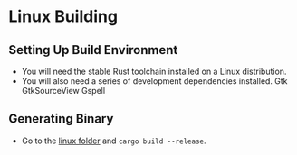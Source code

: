 # Linux Building

## Setting Up Build Environment

- You will need the stable Rust toolchain installed on a Linux distribution.
- You will also need a series of development dependencies installed.
Gtk
GtkSourceView
Gspell

## Generating Binary

- Go to the [linux folder](/clients/linux) and `cargo build --release`.
